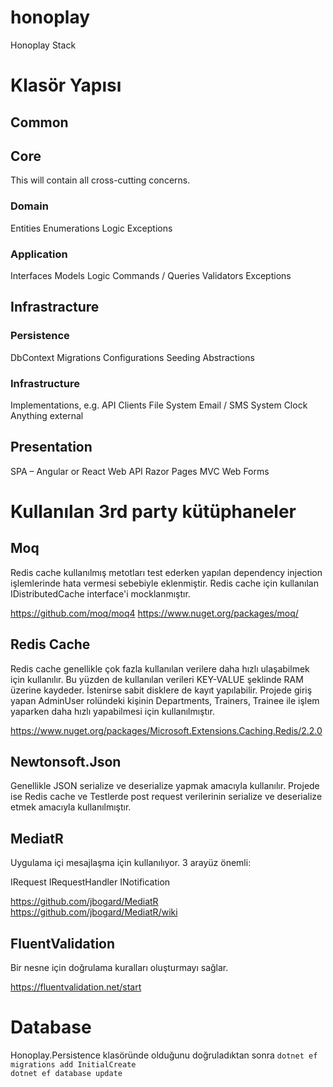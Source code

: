 ﻿# honoplay
Honoplay Stack



# Klasör Yapısı

## Common

## Core
This will contain all cross-cutting concerns.

### Domain
Entities
Enumerations
Logic
Exceptions

### Application
Interfaces
Models
Logic
Commands / Queries
Validators
Exceptions

## Infrastracture

### Persistence
DbContext
Migrations
Configurations
Seeding
Abstractions

### Infrastructure
Implementations, e.g.
API Clients
File System
Email / SMS
System Clock
Anything external

## Presentation
SPA – Angular or React
Web API
Razor Pages
MVC
Web Forms

# Kullanılan 3rd party kütüphaneler

## Moq
Redis cache kullanılmış metotları test ederken yapılan dependency injection işlemlerinde hata vermesi sebebiyle eklenmiştir.
Redis cache için kullanılan IDistributedCache interface'i mocklanmıştır.

https://github.com/moq/moq4
https://www.nuget.org/packages/moq/

## Redis Cache
Redis cache genellikle çok fazla kullanılan verilere daha hızlı ulaşabilmek için kullanılır. Bu yüzden de kullanılan verileri KEY-VALUE şeklinde RAM üzerine kaydeder.
İstenirse sabit disklere de kayıt yapılabilir.
Projede giriş yapan AdminUser rolündeki kişinin Departments, Trainers, Trainee ile işlem yaparken daha hızlı yapabilmesi için kullanılmıştır.

https://www.nuget.org/packages/Microsoft.Extensions.Caching.Redis/2.2.0


## Newtonsoft.Json
Genellikle JSON serialize ve deserialize yapmak amacıyla kullanılır.
Projede ise Redis cache ve Testlerde post request verilerinin serialize ve deserialize etmek amacıyla kullanılmıştır.

## MediatR
Uygulama içi mesajlaşma için kullanılıyor. 3 arayüz önemli:

IRequest
IRequestHandler
INotification


https://github.com/jbogard/MediatR
https://github.com/jbogard/MediatR/wiki

## FluentValidation
Bir nesne için doğrulama kuralları oluşturmayı sağlar.

https://fluentvalidation.net/start

# Database

Honoplay.Persistence klasöründe olduğunu doğruladıktan sonra
`dotnet ef migrations add InitialCreate`  
`dotnet ef database update`